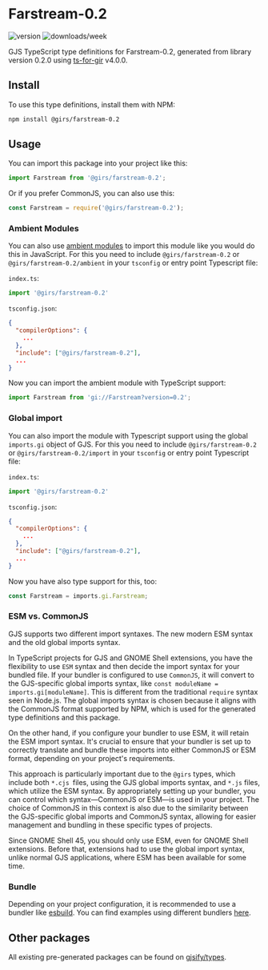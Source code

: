 
# Farstream-0.2

![version](https://img.shields.io/npm/v/@girs/farstream-0.2)
![downloads/week](https://img.shields.io/npm/dw/@girs/farstream-0.2)


GJS TypeScript type definitions for Farstream-0.2, generated from library version 0.2.0 using [ts-for-gir](https://github.com/gjsify/ts-for-gir) v4.0.0.


## Install

To use this type definitions, install them with NPM:
```bash
npm install @girs/farstream-0.2
```

## Usage

You can import this package into your project like this:
```ts
import Farstream from '@girs/farstream-0.2';
```

Or if you prefer CommonJS, you can also use this:
```ts
const Farstream = require('@girs/farstream-0.2');
```

### Ambient Modules

You can also use [ambient modules](https://github.com/gjsify/ts-for-gir/tree/main/packages/cli#ambient-modules) to import this module like you would do this in JavaScript.
For this you need to include `@girs/farstream-0.2` or `@girs/farstream-0.2/ambient` in your `tsconfig` or entry point Typescript file:

`index.ts`:
```ts
import '@girs/farstream-0.2'
```

`tsconfig.json`:
```json
{
  "compilerOptions": {
    ...
  },
  "include": ["@girs/farstream-0.2"],
  ...
}
```

Now you can import the ambient module with TypeScript support: 

```ts
import Farstream from 'gi://Farstream?version=0.2';
```

### Global import

You can also import the module with Typescript support using the global `imports.gi` object of GJS.
For this you need to include `@girs/farstream-0.2` or `@girs/farstream-0.2/import` in your `tsconfig` or entry point Typescript file:

`index.ts`:
```ts
import '@girs/farstream-0.2'
```

`tsconfig.json`:
```json
{
  "compilerOptions": {
    ...
  },
  "include": ["@girs/farstream-0.2"],
  ...
}
```

Now you have also type support for this, too:

```ts
const Farstream = imports.gi.Farstream;
```


### ESM vs. CommonJS

GJS supports two different import syntaxes. The new modern ESM syntax and the old global imports syntax.

In TypeScript projects for GJS and GNOME Shell extensions, you have the flexibility to use `ESM` syntax and then decide the import syntax for your bundled file. If your bundler is configured to use `CommonJS`, it will convert to the GJS-specific global imports syntax, like `const moduleName = imports.gi[moduleName]`. This is different from the traditional `require` syntax seen in Node.js. The global imports syntax is chosen because it aligns with the CommonJS format supported by NPM, which is used for the generated type definitions and this package.

On the other hand, if you configure your bundler to use ESM, it will retain the ESM import syntax. It's crucial to ensure that your bundler is set up to correctly translate and bundle these imports into either CommonJS or ESM format, depending on your project's requirements.

This approach is particularly important due to the `@girs` types, which include both `*.cjs `files, using the GJS global imports syntax, and `*.js` files, which utilize the ESM syntax. By appropriately setting up your bundler, you can control which syntax—CommonJS or ESM—is used in your project. The choice of CommonJS in this context is also due to the similarity between the GJS-specific global imports and CommonJS syntax, allowing for easier management and bundling in these specific types of projects.

Since GNOME Shell 45, you should only use ESM, even for GNOME Shell extensions. Before that, extensions had to use the global import syntax, unlike normal GJS applications, where ESM has been available for some time.

### Bundle

Depending on your project configuration, it is recommended to use a bundler like [esbuild](https://esbuild.github.io/). You can find examples using different bundlers [here](https://github.com/gjsify/ts-for-gir/tree/main/examples).

## Other packages

All existing pre-generated packages can be found on [gjsify/types](https://github.com/gjsify/types).

